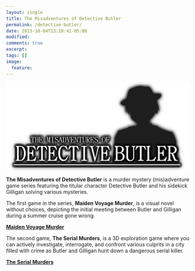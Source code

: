 ```yaml
---
layout: single
title: The Misadventures of Detective Butler
permalink: /detective-butler/
date: 2015-10-04T13:18:41-05:00
modified:
comments: true
excerpt:
tags: []
image:
  feature:
---
```

<img src="/images/games/db-logo.png" title="Logo" alt="Logo" class="center-image">

__The Misadventures of Detective Butler__ is a murder mystery (mis)adventure game series featuring the titular character Detective Butler and his sidekick Gilligan solving various mysteries.

The first game in the series, __Maiden Voyage Murder__, is a visual novel without choices, depicting the initial meeting between Butler and Gilligan during a summer cruise gone wrong.

<strong><a href='{{"/detective-butler/butler1/" | absolute_url }}' class="btn btn--primary">Maiden Voyage Murder</a></strong>

The second game, __The Serial Murders__, is a 3D exploration game where you can actively investigate, interrogate, and confront various culprits in a city filled with crime as Butler and Gilligan hunt down a dangerous serial killer.

<strong><a href='{{"/detective-butler/butler2/" | absolute_url }}' class="btn btn--primary">The Serial Murders</a></strong>